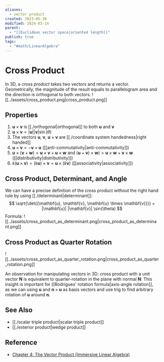 ```yaml
---
aliases:
  - vector product
created: 2023-05-30
modified: 2024-03-14
parent:
  - "[[Euclidean vector space|oriented length]]"
publish: true
tags:
  - "#math/LinearAlgebra"
---
```


# Cross Product

In 3D, a *cross product* takes two vectors and returns a vector. Geometrically, the magnitude of the result equals to parallelogram area and the direction is orthogonal to both vectors.
![[../assets/cross_product.png|cross_product.png]]

## Properties
1. $\mathbf{u} \times \mathbf{v}$ is [[./orthogonal|orthogonal]] to both $\mathbf{u}$ and $\mathbf{v}$
2. $\mathbf{u} \times \mathbf{v} = |\mathbf{u}| |\mathbf{v}| \sin(\theta)$
3. The vectors $\mathbf{u}$, $\mathbf{v}$, $\mathbf{u} \times \mathbf{v}$ are [[./coordinate system handedness|right handed]]
4. $\mathbf{u} \times \mathbf{v} = -\mathbf{v} \times \mathbf{u}$ ([[anti-commutativity|anti-commutativity]])
5. $\mathbf{u} \times (\mathbf{v} + \mathbf{w}) = \mathbf{u} \times \mathbf{v} + \mathbf{u} \times \mathbf{w}$ and $(\mathbf{u} + \mathbf{v}) \times \mathbf{w}) = \mathbf{u} \times \mathbf{w} + \mathbf{v} \times \mathbf{w}$ ([[distributivity|distributivity]])
6. $k(\mathbf{u} \times \mathbf{v}) = (k\mathbf{u}) \times \mathbf{v} = \mathbf{u} \times (k\mathbf{v})$ ([[associativity|associativity]])

## Cross Product, Determinant, and Angle
We can have a precise definition of the cross product without the right hand rule by using [[./determinant|determinant]]:
$$
\sqrt{\det{(\mathbf{u}, \mathbf{v}, \mathbf{u} \times \mathbf{v})}} = |\mathbf{u}| |\mathbf{v}| \sin(\theta)
$$
Formula:
![[../assets/cross_product_as_determinant.png|cross_product_as_determinant.png]]

## Cross Product as Quarter Rotation

![[../assets/cross_product_as_quarter_rotation.png|cross_product_as_quarter_rotation.png]]

An observation for manipulating vectors in 3D:
cross product with a unit vector $\mathbf{N}$ is equivalent to quarter-rotation in the plane with normal $\mathbf{N}$:
This insight is important for [[Rodrigues' rotation formula|axis-angle rotation]], as we can using $\mathbf{u}$ and $\mathbf{n} \times \mathbf{u}$ as basis vectors and use trig to find arbitrary rotation of $\mathbf{u}$ around $\mathbf{n}$.
## See Also
- [[./scalar triple product|scalar triple product]]
- [[./exterior product|wedge product]]
## Reference
- [Chapter 4: The Vector Product (Immersive Linear Algebra)](http://immersivemath.com/ila/ch04_vectorproduct/ch04.html)
